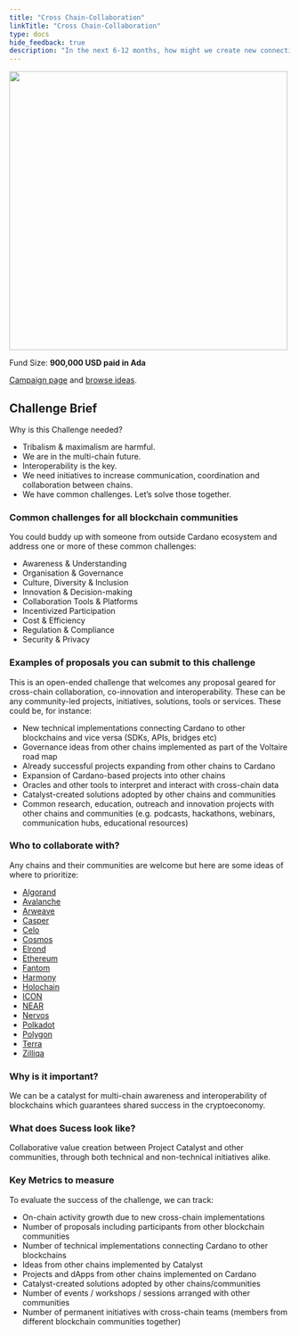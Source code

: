 ```yaml
---
title: "Cross Chain-Collaboration"
linkTitle: "Cross Chain-Collaboration"
type: docs
hide_feedback: true
description: "In the next 6-12 months, how might we create new connections between blockchain communities and how do we enhance existing collaboration?"
---
```

<img src="https://cardano.ideascale.com/community-library/accounts/93/936143/Public/03-Cross-Chain-Collaboration-fc4ff5.png" style="width:500px;height500px">

Fund Size: **900,000 USD paid in Ada**

[Campaign page](https://cardano.ideascale.com/c/campaigns/26598/about) and [browse ideas](https://cardano.ideascale.com/c/campaigns/26598/stage/stage-insightsharinge008b0/ideas/unspecified).

## Challenge Brief
Why is this Challenge needed?

- Tribalism & maximalism are harmful.
- We are in the multi-chain future.
- Interoperability is the key.
- We need initiatives to increase communication, coordination and collaboration between chains.
- We have common challenges. Let’s solve those together.

### Common challenges for all blockchain communities
You could buddy up with someone from outside Cardano ecosystem and address one or more of these common challenges:

- Awareness & Understanding
- Organisation & Governance
- Culture, Diversity & Inclusion
- Innovation & Decision-making
- Collaboration Tools & Platforms
- Incentivized Participation
- Cost & Efficiency
- Regulation & Compliance
- Security & Privacy

### Examples of proposals you can submit to this challenge
This is an open-ended challenge that welcomes any proposal geared for cross-chain collaboration, co-innovation and interoperability. These can be any community-led projects, initiatives, solutions, tools or services. These could be, for instance:

- New technical implementations connecting Cardano to other blockchains and vice versa (SDKs, APIs, bridges etc)
- Governance ideas from other chains implemented as part of the Voltaire road map
- Already successful projects expanding from other chains to Cardano
- Expansion of Cardano-based projects into other chains
- Oracles and other tools to interpret and interact with cross-chain data
- Catalyst-created solutions adopted by other chains and communities
- Common research, education, outreach and innovation projects with other chains and communities (e.g. podcasts, hackathons, webinars, communication hubs, educational resources)

### Who to collaborate with?
Any chains and their communities are welcome but here are some ideas of where to prioritize:

- [Algorand](https://www.algorand.com/)
- [Avalanche](https://www.avax.network/)
- [Arweave](https://www.arweave.org/)
- [Casper](https://casper.network/en/network)
- [Celo](https://celo.org/)
- [Cosmos](https://cosmos.network/)
- [Elrond](https://elrond.com/)
- [Ethereum](https://ethereum.org/en/)
- [Fantom](https://fantom.foundation/)
- [Harmony](https://www.harmony.one/)
- [Holochain](https://www.holochain.org/)
- [ICON](https://iconrepublic.org/)
- [NEAR](https://near.org/)
- [Nervos](https://www.nervos.org/)
- [Polkadot](https://polkadot.network/)
- [Polygon](https://polygon.technology/)
- [Terra](https://www.terra.money/)
- [Zilliqa](https://www.zilliqa.com/)

### Why is it important?
We can be a catalyst for multi-chain awareness and interoperability of blockchains which guarantees shared success in the cryptoeconomy.

### What does Sucess look like?
Collaborative value creation between Project Catalyst and other communities, through both technical and non-technical initiatives alike.

### Key Metrics to measure
To evaluate the success of the challenge, we can track:

- On-chain activity growth due to new cross-chain implementations
- Number of proposals including participants from other blockchain communities
- Number of technical implementations connecting Cardano to other blockchains
- Ideas from other chains implemented by Catalyst
- Projects and dApps from other chains implemented on Cardano
- Catalyst-created solutions adopted by other chains/communities
- Number of events / workshops / sessions arranged with other communities
- Number of permanent initiatives with cross-chain teams (members from different blockchain communities together)
